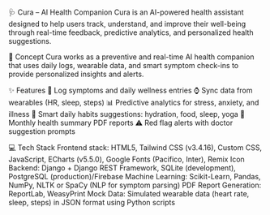 🩺 Cura – AI Health Companion
Cura is an AI-powered health assistant designed to help users track, understand, and improve their well-being through real-time feedback, predictive analytics, and personalized health suggestions.

🧠 Concept
Cura works as a preventive and real-time AI health companion that uses daily logs, wearable data, and smart symptom check-ins to provide personalized insights and alerts.

✨ Features
📝 Log symptoms and daily wellness entries
⌚ Sync data from wearables (HR, sleep, steps)
📊 Predictive analytics for stress, anxiety, and illness
🧘 Smart daily habits suggestions: hydration, food, sleep, yoga
📅 Monthly health summary PDF reports
⚠️ Red flag alerts with doctor suggestion prompts

💻 Tech Stack
Frontend stack: HTML5, Tailwind CSS (v3.4.16), Custom CSS, JavaScript, ECharts (v5.5.0), Google Fonts (Pacifico, Inter), Remix Icon
Backend: Django + Django REST Framework, SQLite (development), PostgreSQL (production)/Firebase
Machine Learning: Scikit-Learn, Pandas, NumPy, NLTK or SpaCy (NLP for symptom parsing)
PDF Report Generation: ReportLab, WeasyPrint
Mock Data: Simulated wearable data (heart rate, sleep, steps) in JSON format using Python scripts
